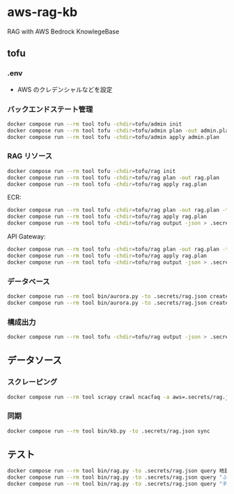 # aws-rag-kb

RAG with AWS Bedrock KnowlegeBase

## tofu

### .env

- AWS のクレデンシャルなどを設定

### バックエンドステート管理

```bash
docker compose run --rm tool tofu -chdir=tofu/admin init
docker compose run --rm tool tofu -chdir=tofu/admin plan -out admin.plan
docker compose run --rm tool tofu -chdir=tofu/admin apply admin.plan
```

### RAG リソース

```bash
docker compose run --rm tool tofu -chdir=tofu/rag init
docker compose run --rm tool tofu -chdir=tofu/rag plan -out rag.plan
docker compose run --rm tool tofu -chdir=tofu/rag apply rag.plan

```

ECR:

```bash
docker compose run --rm tool tofu -chdir=tofu/rag plan -out rag.plan -target=module.ecr
docker compose run --rm tool tofu -chdir=tofu/rag apply rag.plan
docker compose run --rm tool tofu -chdir=tofu/rag output -json > .secrets/rag.json

```

API Gateway:

```bash
docker compose run --rm tool tofu -chdir=tofu/rag plan -out rag.plan -target=module.apigw
docker compose run --rm tool tofu -chdir=tofu/rag apply rag.plan
docker compose run --rm tool tofu -chdir=tofu/rag output -json > .secrets/rag.json
```

### データベース

```bash
docker compose run --rm tool bin/aurora.py -to .secrets/rag.json create-schema
docker compose run --rm tool bin/aurora.py -to .secrets/rag.json create-role
```

### 構成出力

```bash
docker compose run --rm tool tofu -chdir=tofu/rag output -json > .secrets/rag.json
```

## データソース

### スクレーピング

```bash
docker compose run --rm tool scrapy crawl ncacfaq -a aws=.secrets/rag.json
```

### 同期

```bash
docker compose run --rm tool bin/kb.py -to .secrets/rag.json sync
```

## テスト

```bash
docker compose run --rm tool bin/rag.py -to .secrets/rag.json query 地震で壊れた屋根を訪問した業者に応急処置の依頼をしたら高額請求されてしまいました。 -s hdknr/faq
docker compose run --rm tool bin/rag.py -to .secrets/rag.json query "ふるさと納税をキャンセルしたいです" -s hdknr/faq
docker compose run --rm tool bin/rag.py -to .secrets/rag.json query "チケット転売で購入したのだがチケットが届きません" -s hdknr/faq
```
